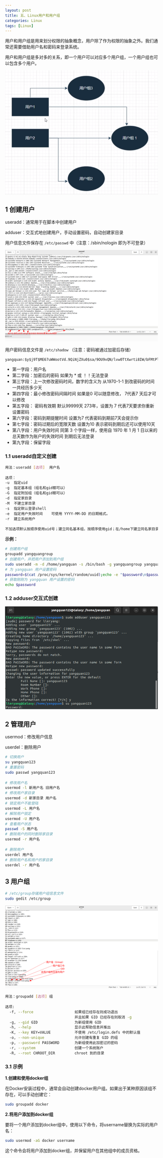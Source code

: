 ```yaml
---
layout: post
title: 五、Linux用户和用户组
categories: Linux
tags: [Linux]
---
```


用户和用户组是用来划分权限的抽象概念，用户除了作为权限的抽象之外。我们通常还需要借助用户名和密码来登录系统。

用户和用户组是多对多的关系，即一个用户可以对应多个用户组，一个用户组也可以包含多个用户。

![alt text](image.png)

## 1 创建用户

useradd：通常用于在脚本中创建用户

adduser：交互式地创建用户，手动设置密码，自动创建家目录

用户信息文件保存在 `/etc/passwd` 中（注意：/sbin/nologin 即为不可登录）

![alt text](image-3.png)

用户密码信息文件是 `/etc/shadow` （注意：密码被通过加密后存储）

```
yangquan:$y$j9T$ME67uWWootVd.9QiNjZXu0$sa/9OU9vQN/lvw0TtXwrti8IW/bFMtPl2AT9/7DZIm.:19780:0:99999:7:::
```

- 第一字段：用户名
- 第二字段：加密后的密码 如果为 * 或 ！！无法登录
- 第三字段：上一次修改密码时间，数字的含义为 从1970-1-1 到改密码的时间 一共经历多少天
- 第四字段：最小修改密码间隔时间 如果是0 可以随意修改， 7代表7 天后才可以修改
- 第五字段： 密码有效期 默认99999天 273年，设置为 7 代表7天要求你重新设置密码
- 第六字段：密码到期提醒时间 设置为7 代表密码到期前7天会提示你
- 第七字段：密码过期后的宽限天数 设置为10 表示密码到期后还可以使用10天
- 第八字段：用户失效时间 同第 3 个字段一样，使用自 1970 年 1 月 1 日以来的总天数作为账户的失效时间 到期后无法登录
- 第九字段：保留字段

### 1.1 useradd自定义创建

```sh
用法：useradd [选项]  用户名

选项：
-u  指定uid
-g  指定基本组（组名和gid都可以）
-G  指定附加组（组名和gid都可以）
-d  指定家目录
-M  不建立家目录
-s  指定默认登录shell
-e  指定用户失效时间    可使用 YYYY-MM-DD 的日期格式。
-r  建立系统用户

不加选项默认按顺序使用uid号；建立同名基本组，按顺序使用gid；在/home下建立同名家目录；将用户信息保存在/etc/passwd下
```

**示例：**

```sh
# 创建用户组
groupadd yangquangroup
# 创建用户，并把用户添加到用户组
sudo useradd -m -d /home/yangquan -s /bin/bash -g yangquangroup yangquan
# 为 yangquan 用户设置密码
password=$(cat /proc/sys/kernel/random/uuid);echo -e "$password\n$password" | sudo passwd yangquan
# 获取刚刚为 yangquan 用户设置的密码
echo $password

```

### 1.2 adduser交互式创建

![alt text](image-2.png)


## 2 管理用户

usermod：修改用户信息

userdel：删除用户

```sh
# 切换用户
su yangquan123
# 重置密码
sudo passwd yangquan123

# 修改用户名
usermod -l 新用户名 旧用户名
# 修改用户家目录
usermod -d 新家目录 用户名
# 锁定用户不能登陆
usermod -L 用户名
# 解除用户锁定
usermod -U 用户名
# 查看用户状态
passwd -S 用户名
# 删除用户的同时删除家目录
usermod -r 用户名

# 删除用户
userdel 用户名
# 删除用户名和用户的家目录
userdel -r 用户名 
```

## 3 用户组

```sh
# /etc/group存储用户组信息文件
sudo gedit /etc/group
```

![alt text](image-1.png)


```sh
用法：groupadd [选项] 组
 
选项:
  -f, --force		            如果组已经存在则成功退出
			                    并且如果 GID 已经存在则取消 -g
  -g, --gid GID                 为新组使用 GID
  -h, --help                    显示此帮助信息并推出
  -K, --key KEY=VALUE           不使用 /etc/login.defs 中的默认值
  -o, --non-unique              允许创建有重复 GID 的组
  -p, --password PASSWORD       为新组使用此加密过的密码
  -r, --system                  创建一个系统账户
  -R, --root CHROOT_DIR         chroot 到的目录
```

### 3.1 示例

**1.创建和使用docker组**

在Docker安装过程中，通常会自动创建docker用户组。如果出于某种原因该组不存在，可以手动创建它：

```sh
sudo groupadd docker
```


**2.将用户添加到docker组**

要将一个用户添加到docker组中，使用以下命令，将username替换为实际的用户名：
```sh
sudo usermod -aG docker username
```
这个命令会将用户添加到docker组，并保留用户在其他组中的成员资格。